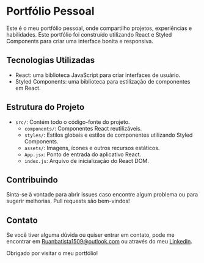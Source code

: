 # Portfólio Pessoal

Este é o meu portfólio pessoal, onde compartilho projetos, experiências e habilidades. Este portfólio foi construído utilizando React e Styled Components para criar uma interface bonita e responsiva.

## Tecnologias Utilizadas

- React: uma biblioteca JavaScript para criar interfaces de usuário.
- Styled Components: uma biblioteca para estilização de componentes em React.



## Estrutura do Projeto

- `src/`: Contém todo o código-fonte do projeto.
  - `components/`: Componentes React reutilizáveis.
  - `styles/`: Estilos globais e estilos de componentes utilizando Styled Components.
  - `assets/`: Imagens, ícones e outros recursos estáticos.
  - `App.jsx`: Ponto de entrada do aplicativo React.
  - `index.js`: Arquivo de inicialização do React DOM.

## Contribuindo

Sinta-se à vontade para abrir issues caso encontre algum problema ou para sugerir melhorias. Pull requests são bem-vindos!

## Contato

Se você tiver alguma dúvida ou quiser entrar em contato, pode me encontrar em [Ruanbatista1509@outlook.com](Ruanbatista1509@outlook.com) ou através do meu [LinkedIn](https://www.linkedin.com/in/ruan-batista-26790b1b8/).

Obrigado por visitar o meu portfólio!
